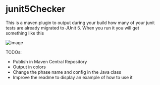 # junit5Checker

This is a maven plugin to output during your build how many of your junit tests are already migrated to JUnit 5. When you run it you will get something like this 

![image](https://i.ibb.co/JksSCR6/Screenshot-from-2020-01-23-19-03-50.png)

TODOs:
* Publish in Maven Central Repository
* Output in colors
* Change the phase name and config in the Java class
* Improve the readme to display an example of how to use it

